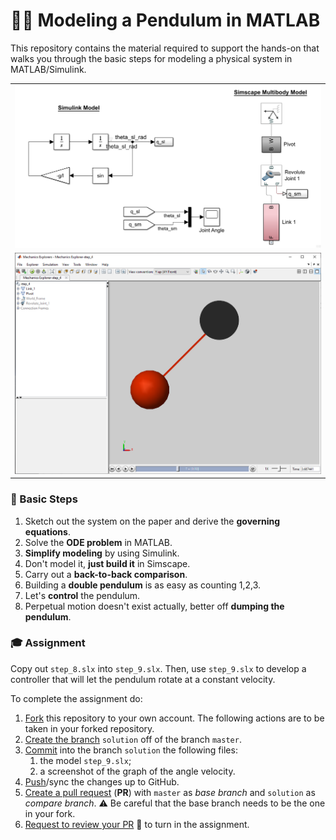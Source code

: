 👨‍🔬 Modeling a Pendulum in MATLAB
=================================

This repository contains the material required to support the hands-on that walks you through the basic steps
for modeling a physical system in MATLAB/Simulink.

| |
| :---: |
| ![](./assets/model.png) |
| ![](./assets/pendulum.png) |

### 🔢 Basic Steps
1. Sketch out the system on the paper and derive the **governing equations**.
2. Solve the **ODE problem** in MATLAB.
3. **Simplify modeling** by using Simulink.
4. Don't model it, **just build it** in Simscape.
5. Carry out a **back-to-back comparison**.
6. Building a **double pendulum** is as easy as counting 1,2,3.
7. Let's **control** the pendulum.
8. Perpetual motion doesn't exist actually, better off **dumping the pendulum**.

### 🎓 Assignment
Copy out `step_8.slx` into `step_9.slx`. Then, use `step_9.slx` to develop a controller that will let the pendulum rotate at a constant velocity.  

To complete the assignment do:
1. [Fork][1] this repository to your own account. The following actions are to be taken in your forked repository.
1. [Create the branch][2] `solution` off of the branch `master`.
1. [Commit][3] into the branch `solution` the following files:
    1. the model `step_9.slx`;
    1. a screenshot of the graph of the angle velocity.
1. [Push][4]/sync the changes up to GitHub.
1. [Create a pull request][5] (**PR**) with `master` as _base branch_ and `solution` as _compare branch_. ⚠ Be careful that the base branch needs to be the one in your fork.
1. [Request to review your PR][6] 👋 to turn in the assignment.

[1]: https://help.github.com/en/github/getting-started-with-github/fork-a-repo
[2]: https://help.github.com/articles/creating-and-deleting-branches-within-your-repository
[3]: https://git-scm.com/docs/git-commit
[4]: https://help.github.com/articles/pushing-to-a-remote
[5]: https://help.github.com/articles/creating-a-pull-request
[6]: https://help.github.com/articles/requesting-a-pull-request-review
